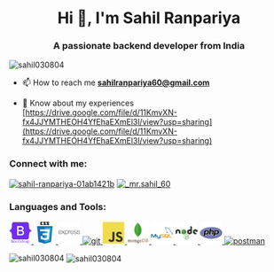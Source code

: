 <h1 align="center">Hi 👋, I'm Sahil Ranpariya</h1>
<h3 align="center">A passionate backend developer from India</h3>

<p align="left"> <img src="https://komarev.com/ghpvc/?username=sahil030804&label=Profile%20views&color=0e75b6&style=flat" alt="sahil030804" /> </p>

- 📫 How to reach me **sahilranpariya60@gmail.com**

- 📄 Know about my experiences [https://drive.google.com/file/d/11KmvXN-fx4JJYMTHEOH4YfEhaEXmEl3l/view?usp=sharing](https://drive.google.com/file/d/11KmvXN-fx4JJYMTHEOH4YfEhaEXmEl3l/view?usp=sharing)

<h3 align="left">Connect with me:</h3>
<p align="left">
<a href="https://linkedin.com/in/sahil-ranpariya-01ab1421b" target="blank"><img align="center" src="https://raw.githubusercontent.com/rahuldkjain/github-profile-readme-generator/master/src/images/icons/Social/linked-in-alt.svg" alt="sahil-ranpariya-01ab1421b" height="30" width="40" /></a>
<a href="https://instagram.com/_mr.sahil_60" target="blank"><img align="center" src="https://raw.githubusercontent.com/rahuldkjain/github-profile-readme-generator/master/src/images/icons/Social/instagram.svg" alt="_mr.sahil_60" height="30" width="40" /></a>
</p>

<h3 align="left">Languages and Tools:</h3>
<p align="left"> <a href="https://getbootstrap.com" target="_blank" rel="noreferrer"> <img src="https://raw.githubusercontent.com/devicons/devicon/master/icons/bootstrap/bootstrap-plain-wordmark.svg" alt="bootstrap" width="40" height="40"/> </a> <a href="https://www.w3schools.com/css/" target="_blank" rel="noreferrer"> <img src="https://raw.githubusercontent.com/devicons/devicon/master/icons/css3/css3-original-wordmark.svg" alt="css3" width="40" height="40"/> </a> <a href="https://expressjs.com" target="_blank" rel="noreferrer"> <img src="https://raw.githubusercontent.com/devicons/devicon/master/icons/express/express-original-wordmark.svg" alt="express" width="40" height="40"/> </a> <a href="https://git-scm.com/" target="_blank" rel="noreferrer"> <img src="https://www.vectorlogo.zone/logos/git-scm/git-scm-icon.svg" alt="git" width="40" height="40"/> </a> <a href="https://developer.mozilla.org/en-US/docs/Web/JavaScript" target="_blank" rel="noreferrer"> <img src="https://raw.githubusercontent.com/devicons/devicon/master/icons/javascript/javascript-original.svg" alt="javascript" width="40" height="40"/> </a> <a href="https://www.mongodb.com/" target="_blank" rel="noreferrer"> <img src="https://raw.githubusercontent.com/devicons/devicon/master/icons/mongodb/mongodb-original-wordmark.svg" alt="mongodb" width="40" height="40"/> </a> <a href="https://www.mysql.com/" target="_blank" rel="noreferrer"> <img src="https://raw.githubusercontent.com/devicons/devicon/master/icons/mysql/mysql-original-wordmark.svg" alt="mysql" width="40" height="40"/> </a> <a href="https://nodejs.org" target="_blank" rel="noreferrer"> <img src="https://raw.githubusercontent.com/devicons/devicon/master/icons/nodejs/nodejs-original-wordmark.svg" alt="nodejs" width="40" height="40"/> </a> <a href="https://www.php.net" target="_blank" rel="noreferrer"> <img src="https://raw.githubusercontent.com/devicons/devicon/master/icons/php/php-original.svg" alt="php" width="40" height="40"/> </a> <a href="https://postman.com" target="_blank" rel="noreferrer"> <img src="https://www.vectorlogo.zone/logos/getpostman/getpostman-icon.svg" alt="postman" width="40" height="40"/> </a> </p>

<p><img align="left" src="https://github-readme-stats.vercel.app/api/top-langs?username=sahil030804&show_icons=true&locale=en&layout=compact" alt="sahil030804" /></p>

<p>&nbsp;<img align="center" src="https://github-readme-stats.vercel.app/api?username=sahil030804&show_icons=true&locale=en" alt="sahil030804" /></p>
